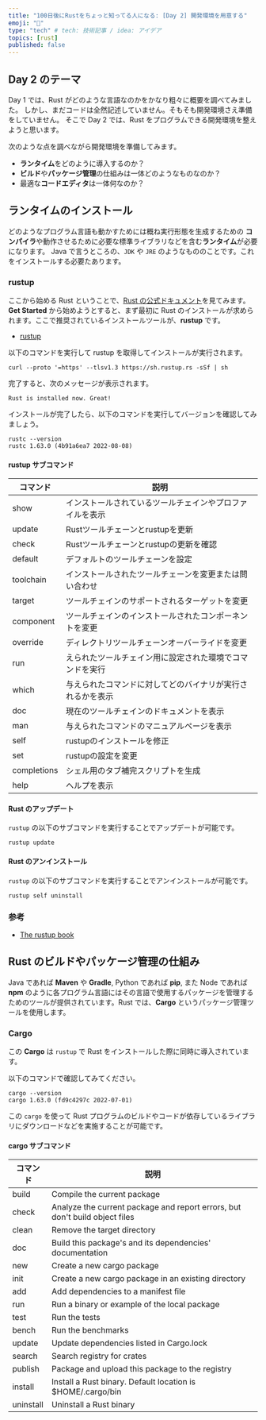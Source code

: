 ```yaml
---
title: "100日後にRustをちょっと知ってる人になる: [Day 2] 開発環境を用意する"
emoji: "🦀"
type: "tech" # tech: 技術記事 / idea: アイデア
topics: [rust]
published: false
---
```


## Day 2 のテーマ

Day 1 では、Rust がどのような言語なのかをかなり粗々に概要を調べてみました。
しかし、まだコードは全然記述していません。そもそも開発環境さえ準備をしていません。
そこで Day 2 では、Rust をプログラムできる開発環境を整えようと思います。

次のような点を調べながら開発環境を準備してみます。

- **ランタイム**をどのように導入するのか？
- **ビルド**や**パッケージ管理**の仕組みは一体どのようなものなのか？
- 最適な**コードエディタ**は一体何なのか？

## ランタイムのインストール

どのようなプログラム言語も動かすためには概ね実行形態を生成するための **コンパイラ**や動作させるために必要な標準ライブラリなどを含む**ランタイム**が必要になります。
Java で言うところの、`JDK` や `JRE` のようなもののことです。これをインストールする必要たあります。

### rustup

ここから始める Rust ということで、[Rust の公式ドキュメント](https://www.rust-lang.org/)を見てみます。
**Get Started** から始めようとすると、まず最初に Rust のインストールが求められます。ここで推奨されているインストールツールが、**rustup** です。

- [rustup](https://rustup.rs/)

以下のコマンドを実行して rustup を取得してインストールが実行されます。

```shell
curl --proto '=https' --tlsv1.3 https://sh.rustup.rs -sSf | sh
```

完了すると、次のメッセージが表示されます。

```shell
Rust is installed now. Great!
```

インストールが完了したら、以下のコマンドを実行してバージョンを確認してみましょう。

```shell
rustc --version
rustc 1.63.0 (4b91a6ea7 2022-08-08)
```

#### rustup サブコマンド

|コマンド|説明|
|-------|---|
|show|インストールされているツールチェインやプロファイルを表示|
|update|Rustツールチェーンとrustupを更新|
|check|Rustツールチェーンとrustupの更新を確認|
|default|デフォルトのツールチェーンを設定|
|toolchain|インストールされたツールチェーンを変更または問い合わせ|
|target|ツールチェインのサポートされるターゲットを変更|
|component|ツールチェインのインストールされたコンポーネントを変更|
|override|ディレクトリツールチェーンオーバーライドを変更|
|run|えられたツールチェイン用に設定された環境でコマンドを実行|
|which|与えられたコマンドに対してどのバイナリが実行されるかを表示|
|doc|現在のツールチェインのドキュメントを表示|
|man|与えられたコマンドのマニュアルページを表示|
|self|rustupのインストールを修正|
|set|rustupの設定を変更|
|completions|シェル用のタブ補完スクリプトを生成|
|help|ヘルプを表示|

#### Rust のアップデート

`rustup` の以下のサブコマンドを実行することでアップデートが可能です。

```shell
rustup update
```

#### Rust のアンインストール

`rustup` の以下のサブコマンドを実行することでアンインストールが可能です。

```shell
rustup self uninstall
```

### 参考

- [The rustup book](https://rust-lang.github.io/rustup/index.html)

## Rust のビルドやパッケージ管理の仕組み

Java であれば **Maven** や **Gradle**, Python であれば **pip**, また Node であれば **npm** のように各プログラム言語にはその言語で使用するパッケージを管理するためのツールが提供されています。Rust では、**Cargo** というパッケージ管理ツールを使用します。

### Cargo

この **Cargo** は `rustup` で Rust をインストールした際に同時に導入されています。

以下のコマンドで確認してみてください。

```shell
cargo --version
cargo 1.63.0 (fd9c4297c 2022-07-01)
```

この `cargo` を使って Rust プログラムのビルドやコードが依存しているライブラリにダウンロードなどを実施することが可能です。

#### cargo サブコマンド

|コマンド|説明|
|-------|---|
|build|Compile the current package|
|check|Analyze the current package and report errors, but don't build object files|
|clean|Remove the target directory|
|doc|Build this package's and its dependencies' documentation|
|new|Create a new cargo package|
|init|Create a new cargo package in an existing directory|
|add|Add dependencies to a manifest file|
|run| Run a binary or example of the local package|
|test|Run the tests|
|bench|Run the benchmarks|
|update|Update dependencies listed in Cargo.lock|
|search|Search registry for crates|
|publish|Package and upload this package to the registry|
|install|Install a Rust binary. Default location is $HOME/.cargo/bin|
|uninstall|Uninstall a Rust binary|